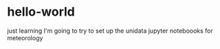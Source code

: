 # hello-world
just learning
I'm going to try to set up the unidata jupyter noteboooks for meteorology
